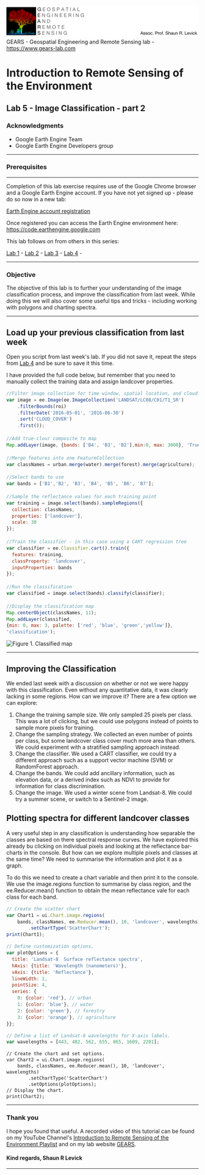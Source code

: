 ![Shaun Levick](Logo3.png)
GEARS - Geospatial Engineering and Remote Sensing lab - https://www.gears-lab.com

# Introduction to Remote Sensing of the Environment
Lab 5 - Image Classification - part 2
--------------

### Acknowledgments
- Google Earth Engine Team
- Google Earth Engine Developers group

------

### Prerequisites
-------------

Completion of this lab exercise requires use of the Google Chrome browser and a Google Earth Engine account. If you have not yet signed up - please do so now in a new tab:

[Earth Engine account registration](https://signup.earthengine.google.com/)

Once registered you can access the Earth Engine environment here:
https://code.earthengine.google.com

This lab follows on from others in this series:

[Lab 1](https://github.com/geospatialeco/GEARS/blob/master/Intro_RS_Lab1.md) -
[Lab 2](https://github.com/geospatialeco/GEARS/blob/master/Intro_RS_Lab2.md) -
[Lab 3](https://github.com/geospatialeco/GEARS/blob/master/Intro_RS_Lab3.md) -
[Lab 4](https://github.com/geospatialeco/GEARS/blob/master/Intro_RS_Lab4.md) -

------------------------------------------------------------------------

### Objective


The objective of this lab is to further your understanding of the image classification process, and improve the classification from last week. While doing this we will also cover some useful tips and tricks - including working with polygons and charting spectra.

----------

## Load up your previous classification from last week

Open you script from last week's lab. If you did not save it, repeat the steps from [Lab 4](https://github.com/geospatialeco/GEARS/blob/master/Intro_RS_Lab4.md) and be sure to save it this time.

I have provided the full code below, but remember that you need to manually collect the training data and assign landcover properties.

```JavaScript
//Filter image collection for time window, spatial location, and cloud cover
var image = ee.Image(ee.ImageCollection('LANDSAT/LC08/C01/T1_SR')
    .filterBounds(roi)
    .filterDate('2016-05-01', '2016-06-30')
    .sort('CLOUD_COVER')
    .first());

//Add true-clour composite to map
Map.addLayer(image, {bands: ['B4', 'B3', 'B2'],min:0, max: 3000}, 'True colour image');

//Merge features into one FeatureCollection
var classNames = urban.merge(water).merge(forest).merge(agriculture);

//Select bands to use
var bands = ['B1','B2', 'B3', 'B4', 'B5', 'B6', 'B7'];

//Sample the reflectance values for each training point
var training = image.select(bands).sampleRegions({
  collection: classNames,
  properties: ['landcover'],
  scale: 30
});

//Train the classifier - in this case using a CART regression tree
var classifier = ee.Classifier.cart().train({
  features: training,
  classProperty: 'landcover',
  inputProperties: bands
});

//Run the classification
var classified = image.select(bands).classify(classifier);

//Display the classification map
Map.centerObject(classNames, 11);
Map.addLayer(classified,
{min: 0, max: 3, palette: ['red', 'blue', 'green','yellow']},
'classification');
```

![Figure 1. Classified map](screenshots/l4_classified.png)

-----
## Improving the Classification

We ended last week with a discussion on whether or not we were happy with this classification. Even without any quantitative data, it was clearly lacking in some regions. How can we improve it? There are a few option we can explore:

1. Change the training sample size. We only sampled 25 pixels per class. This was a lot of clicking, but we could use polygons instead of points to sample more pixels for training.
2. Change the sampling strategy. We collected an even number of points per class, but some landcover class cover much more area than others. We could experiment with a stratified sampling approach instead.
3. Change the classifier. We used a CART classifier, we could try a different approach such as a support vector machine (SVM) or RandomForest approach.
4. Change the bands. We could add ancillary information, such as elevation data, or a derived index such as NDVI to provide for information for class discrimination.
5. Change the image. We used a winter scene from Landsat-8. We could try a summer scene, or switch to a Sentinel-2 image.

## Plotting spectra for different landcover classes

A very useful step in any classification is understanding how separable the classes are based on there spectral response curves. We have explored this already bu clicking on individual pixels and looking at the reflectance bar-charts in the console. But how can we explore multiple pixels and classes at the same time? We need to summarise the information and plot it as a graph.

To do this we need to create a chart variable and then print it to the console. We use the image.regions function to summarise by class region, and the ee.Reducer.mean() function to obtain the mean reflectance vale for each class for each band.

```JavaScript
// Create the scatter chart
var Chart1 = ui.Chart.image.regions(
    bands, classNames, ee.Reducer.mean(), 10, 'landcover', wavelengths)
        .setChartType('ScatterChart');
print(Chart1);
```

```JavaScript
// Define customization options.
var plotOptions = {
  title: 'Landsat-8  Surface reflectance spectra',
  hAxis: {title: 'Wavelength (nanometers)'},
  vAxis: {title: 'Reflectance'},
  lineWidth: 1,
  pointSize: 4,
  series: {
    0: {color: 'red'}, // urban
    1: {color: 'blue'}, // water
    2: {color: 'green'}, // forestry
    3: {color: 'orange'}, // agriculture
}};
```

```JavaScript
// Define a list of Landsat-8 wavelengths for X-axis labels.
var wavelengths = [443, 482, 562, 655, 865, 1609, 2201];
```

```Create the chart with more options
// Create the chart and set options.
var Chart2 = ui.Chart.image.regions(
    bands, classNames, ee.Reducer.mean(), 10, 'landcover', wavelengths)
        .setChartType('ScatterChart')
        .setOptions(plotOptions);
// Display the chart.
print(Chart2);
```



-------
### Thank you

I hope you found that useful. A recorded video of this tutorial can be found on my YouTube Channel's [Introduction to Remote Sensing of the Environment Playlist](https://www.youtube.com/playlist?list=PLf6lu3bePWHDi3-lrSqiyInMGQXM34TSV) and on my lab website [GEARS](https://www.gears-lab.com).

#### Kind regards, Shaun R Levick
------
